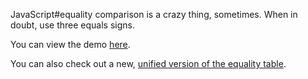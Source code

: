 JavaScript#equality comparison is a crazy thing, sometimes.
When in doubt, use three equals signs.

You can view the demo [here](http://dorey.github.io/JavaScript-Equality-Table/).

You can also check out a new, [unified version of the equality table](http://dorey.github.io/JavaScript-Equality-Table/unified/).
 